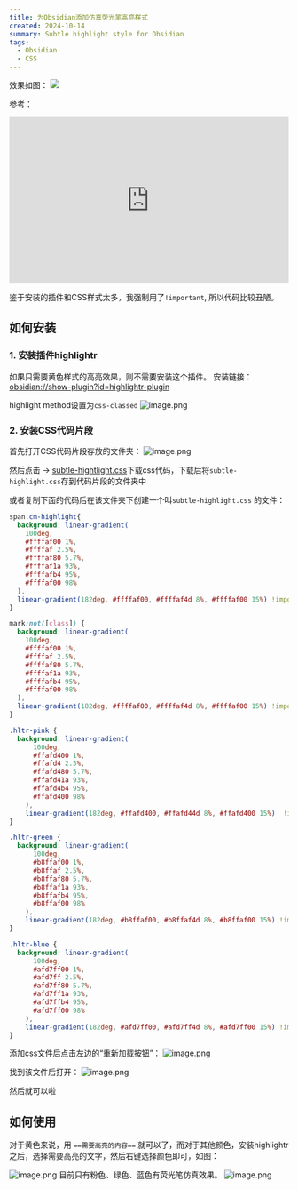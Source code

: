 ```yaml
---
title: 为Obsidian添加仿真荧光笔高亮样式
created: 2024-10-14
summary: Subtle highlight style for Obsidian
tags: 
  - Obsidian
  - CSS
---
```

效果如图：
![](https://usc1.contabostorage.com/cc0b816231a841b1b0232d5ef0c6deb1:image/2024/10/0822652da55dab7b75749172c24e96a7.png)

参考：
<iframe height="300" style="width: 100%;" scrolling="no" title="Subtle text &quot;highlighter&quot; in pure CSS" src="https://codepen.io/cassidoo/embed/JjQOBZB?default-tab=html%2Cresult" frameborder="no" loading="lazy" allowtransparency="true" allowfullscreen="true">
  See the Pen <a href="https://codepen.io/cassidoo/pen/JjQOBZB">
  Subtle text &quot;highlighter&quot; in pure CSS</a> by Cassidy (<a href="https://codepen.io/cassidoo">@cassidoo</a>)
  on <a href="https://codepen.io">CodePen</a>.
</iframe>

鉴于安装的插件和CSS样式太多，我强制用了`!important`, 所以代码比较丑陋。

## 如何安装

### 1. 安装插件highlightr
如果只需要黄色样式的高亮效果，则不需要安装这个插件。
安装链接：[obsidian://show-plugin?id=highlightr-plugin](obsidian://show-plugin?id=highlightr-plugin)

highlight method设置为`css-classed`
![image.png](https://usc1.contabostorage.com/cc0b816231a841b1b0232d5ef0c6deb1:image/2024/10/c17d53615dfbfb0d72767e885cd01b03.png)

### 2. 安装CSS代码片段
首先打开CSS代码片段存放的文件夹：
![image.png](https://usc1.contabostorage.com/cc0b816231a841b1b0232d5ef0c6deb1:image/2024/10/8bc2771da002bf9ba87da2a320dca5ef.png)

然后点击 -> [subtle-hightlight.css](/2024-10-14-obsidian-highlight/subtle-highlight.css)下载css代码，下载后将`subtle-highlight.css`存到代码片段的文件夹中

或者复制下面的代码后在该文件夹下创建一个叫`subtle-highlight.css` 的文件：
```css
span.cm-highlight{
  background: linear-gradient(
    100deg,
    #ffffaf00 1%,
    #ffffaf 2.5%,
    #ffffaf80 5.7%,
    #ffffaf1a 93%,
    #ffffafb4 95%,
    #ffffaf00 98%
  ),
  linear-gradient(182deg, #ffffaf00, #ffffaf4d 8%, #ffffaf00 15%) !important;
}

mark:not([class]) {
  background: linear-gradient(
    100deg,
    #ffffaf00 1%,
    #ffffaf 2.5%,
    #ffffaf80 5.7%,
    #ffffaf1a 93%,
    #ffffafb4 95%,
    #ffffaf00 98%
  ),
  linear-gradient(182deg, #ffffaf00, #ffffaf4d 8%, #ffffaf00 15%) !important;
}

.hltr-pink {
  background: linear-gradient(
      100deg,
      #ffafd400 1%,
      #ffafd4 2.5%,
      #ffafd480 5.7%,
      #ffafd41a 93%,
      #ffafd4b4 95%,
      #ffafd400 98%
    ),
    linear-gradient(182deg, #ffafd400, #ffafd44d 8%, #ffafd400 15%)  !important;
}

.hltr-green {
  background: linear-gradient(
      100deg,
      #b8ffaf00 1%,
      #b8ffaf 2.5%,
      #b8ffaf80 5.7%,
      #b8ffaf1a 93%,
      #b8ffafb4 95%,
      #b8ffaf00 98%
    ),
    linear-gradient(182deg, #b8ffaf00, #b8ffaf4d 8%, #b8ffaf00 15%) !important;
}

.hltr-blue {
  background: linear-gradient(
      100deg,
      #afd7ff00 1%,
      #afd7ff 2.5%,
      #afd7ff80 5.7%,
      #afd7ff1a 93%,
      #afd7ffb4 95%,
      #afd7ff00 98%
    ),
    linear-gradient(182deg, #afd7ff00, #afd7ff4d 8%, #afd7ff00 15%) !important;
}
```

添加css文件后点击左边的“重新加载按钮”：
![image.png](https://usc1.contabostorage.com/cc0b816231a841b1b0232d5ef0c6deb1:image/2024/10/9fcc32f430e89f8d2c8df0fb439cb794.png)

找到该文件后打开：
![image.png](https://usc1.contabostorage.com/cc0b816231a841b1b0232d5ef0c6deb1:image/2024/10/c1fd16cb24eddba9c8f06f22dc3d1316.png)

然后就可以啦

## 如何使用
对于黄色来说，用 `==需要高亮的内容==`  就可以了，而对于其他颜色，安装highlightr之后，选择需要高亮的文字，然后右键选择颜色即可，如图：

![image.png](https://usc1.contabostorage.com/cc0b816231a841b1b0232d5ef0c6deb1:image/2024/10/de7d4b2c0c9c0ecef9954799b1ef723a.png)
目前只有粉色、绿色、蓝色有荧光笔仿真效果。
![image.png](https://usc1.contabostorage.com/cc0b816231a841b1b0232d5ef0c6deb1:image/2024/10/846a1a137fdac60940dd55f3d4d730bb.png)
